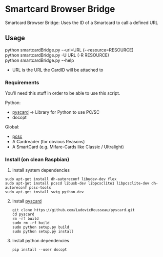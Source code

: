 # Smartcard Browser Bridge

Smartcard Browser Bridge: Uses the ID of a Smartcard to call a defined URL

## Usage
python smartcardBridge.py --url=URL (--resource=RESOURCE)  
python smartcardBridge.py -U URL (-R RESOURCE)  
python smartcardBridge.py --help  

* URL is the URL the CardID will be attached to

### Requirements
You'll need this stuff in order to be able to use this script.

Python:  
* [pyscard](http://pyscard.sourceforge.net/) -> Library for Python to use PC/SC
* docopt

Global:  
* [pcsc](http://en.wikipedia.org/wiki/PC/SC)
* A Cardreader (for obvious Reasons)
* A SmartCard (e.g. Mifare-Cards like Classic / Ultralight)

### Install (on clean Raspbian)

1. Install system dependencies
  ```
  sudo apt-get install dh-autoreconf libudev-dev flex
  sudo apt-get install pcscd libusb-dev libpcsclite1 libpcsclite-dev dh-autoreconf pcsc-tools
  sudo apt-get install swig python-dev
  ```

2. Install [pyscard](http://pyscard.sourceforge.net/)
   ```
   git clone https://github.com/LudovicRousseau/pyscard.git
   cd pyscard
   rm -rf build
   sudo rm -rf build
   sudo python setup.py build
   sudo python setup.py install
   ```

3. Install python dependencies
   ```
   pip install --user docopt
   ```
